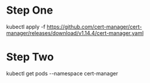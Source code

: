 # Step One
kubectl apply -f https://github.com/cert-manager/cert-manager/releases/download/v1.14.4/cert-manager.yaml



# Step Two

kubectl get pods --namespace cert-manager
